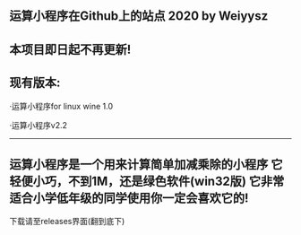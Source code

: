 运算小程序在Github上的站点      2020 by Weiyysz
-----------------------------------------------------------------------
本项目即日起不再更新!
-----------------------------------------------------------------------
现有版本:
-----------------------------------------------------------------------
·运算小程序for linux wine 1.0

·运算小程序v2.2

-----------------------------------------------------------------------
运算小程序是一个用来计算简单加减乘除的小程序
它轻便小巧，不到1M，还是绿色软件(win32版)
它非常适合小学低年级的同学使用
​你一定会喜欢它的!
-----------------------------------------------------------------------
下载请至releases界面(翻到底下)
